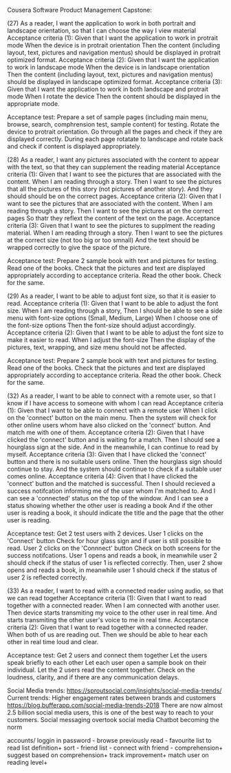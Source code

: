 Cousera Software Product Management Capstone:

(27) As a reader, I want the application to work in both portrait and landscape orientation, so that I can choose the way I view material
Acceptance criteria (1):
Given that I want the application to work in protrait mode
When the device is in protrait orientation
Then the content (including layout, text, pictures and navigation mentus) should be displayed in protrait optimized format.
Acceptance criteria (2):
Given that I want the application to work in landscape mode
When the device is in landscape orientation
Then the content (including layout, text, pictures and navigation mentus) should be displayed in landscape optimized format.
Acceptance criteria (3):
Given that I want the application to work in both landscape and protrait mode
When I rotate the device
Then the content should be displayed in the appropriate mode.

Acceptance test:
Prepare a set of sample pages (including main menu, browse, search, comphrension test, sample content) for testing.
Rotate the device to protrait orientation.
Go through all the pages and check if they are displayed correctly.
During each page rotatate to landscape and rotate back and check if content is displayed appropriately.


(28) As a reader, I want any pictures associated with the content to appear with the text, so that they can supplement the reading material
Acceptance criteria (1):
Given that I want to see the pictures that are associated with the content.
When I am reading through a story.
Then I want to see the pictures that all the pictures of this story (not pictures of another story).
And they should should be on the correct pages.
Acceptance criteria (2):
Given that I want to see the pictures that are associated with the content.
When I am reading through a story.
Then I want to see the pictures at on the correct pages
So thatr they reflext the content of the text on the page.
Acceptance criteria (3):
Given that I want to see the pictures to supplment the reading material.
When I am reading through a story.
Then I want to see the pictures at the correct size (not too big or too smnall)
And the text should be wrapped correctly to give the space of the picture.

Acceptance test:
Prepare 2 sample book with text and pictures for testing.
Read one of the books.
Check that the pictures and text are displayed appropriately according to acceptance criteria.
Read the other book.
Check for the same.


(29) As a reader, I want to be able to adjust font size, so that it is easier to read.
Acceptance criteria (1):
Given that I want to be able to adjust the font size.
When I am reading through a story,
Then I should be able to see a side menu with font-size options (Small, Medium, Large)
When I choose one of the font-size options
Then the font-size should adjust accordingly.
Acceptance criteria (2):
Given that I want to be able to adjust the font size to make it easier to read.
When I adjust the font-size
Then the display of the pictures, text, wrapping, and size menu should not be affected.

Acceptance test:
Prepare 2 sample book with text and pictures for testing.
Read one of the books.
Check that the pictures and text are displayed appropriately according to acceptance criteria.
Read the other book.
Check for the same.

(32) As a reader, I want to be able to connect with a remote user, so that I know if I have access to someone with whom I can read
Acceptance criteria (1):
Given that I want to be able to connect with a remote user
When I click on the 'connect' button on the main menu.
Then the system will check for other online users whom have also clicked on the 'connect' button.
And match me with one of them.
Acceptance criteria (2):
Given that I have clicked the 'connect' button and is waiting for a match.
Then I should see a hourglass sign at the side.
And in the meanwhile, I can continue to read by myself.
Acceptance criteria (3):
Given that I have clicked the 'connect' button and there is no suitable users online.
Then the hourglass sign should continue to stay.
And the system should continue to check if a suitable user comes online.
Acceptance criteria (4):
Given that I have clicked the 'connect' button and the matched is successful.
Then I should recieved a success notifcation informing me of the user whom I'm matched to.
And I can see a 'connected' status on the top of the window.
And I can see a status showing whether the other user is reading a book
And if the other user is reading a book, it should indicate the title and the page that the other user is reading.

Acceptance test:
Get 2 test users with 2 devices.
User 1 clicks on the 'Connect' button
Check for hour glass sign and if user is still possible to read.
User 2 clicks on the 'Connnect' button
Check on both screens for the success notifcations.
User 1 opens and reads a book, in meanwhile user 2 should check if the status of user 1 is reflected correctly.
Then, user 2 show opens and reads a book, in meanwhile user 1 should check if the status of user 2 is reflected correctly.

(33) As a reader, I want to read with a connected reader using audio, so that we can read together
Acceptance criteria (1):
Given that I want to read together with a connected reader.
When I am connected with another user.
Then device starts transmiting my voice to the other user in real time.
And starts transmiting the other user's voice to me in real time.
Acceptance criteria (2):
Given that I want to read together with a connected reader.
When both of us are reading out.
Then we should be able to hear each other in real time loud and clear.

Acceptance test:
Get 2 users and connect them together
Let the users speak briefly to each other
Let each user open a sample book on their individual.
Let the 2 users read the content together.
Check on the loudness, clarity, and if there are any communication delays.

Social Media trends:
https://sproutsocial.com/insights/social-media-trends/
Current trends: Higher engagement rates between brands and customers
https://blog.bufferapp.com/social-media-trends-2018
There are now almost 2.5 billion social media users, this is one of the best way to reach to your customers.
Social messaging overtook social media
Chatbot becoming the norm

accounts/ loggin in
password -
browse previously read -
favourite list
to read list
definition+
sort -
friend list -
connect with friend -
comprehension+
suggest based on comprehension+
track improvement+
match user on reading level+
